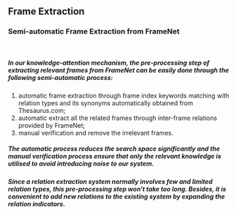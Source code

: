 ## Frame Extraction

### Semi-automatic Frame Extraction from FrameNet 
<br/>

##### In our knowledge-attention mechanism, the pre-processing step of extracting relevant frames from FrameNet can be easily done through the following semi-automatic process:
1. automatic frame extraction through frame index keywords matching with relation types and its synonyms automatically obtained from Thesaurus.com;
2. automatic extract all the related frames through inter-frame relations provided by FrameNet;
3. manual verification and remove the irrelevant frames. 

##### The automatic process reduces the search space significantly and the manual verification process ensure that only the relevant knowledge is utilised to avoid introducing noise to our system.

##### Since a relation extraction system normally involves few and limited relation types,  this pre-processing step won't take too long. Besides, it is convenient to add new relations to the existing system by expanding the relation indicators.
